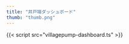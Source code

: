 ```yaml
---
title: "井戸端ダッシュボード"
thumb: "thumb.png"
---
```


{{< script src="villagepump-dashboard.ts" >}}

<div>
<tableau-viz id="tableauViz"
  src='https://public.tableau.com/views/villagepump-dashboard/page-stats'
  onFirstInteractive="onFirstInteractiveHandler">
</tableau-viz>
</div>
